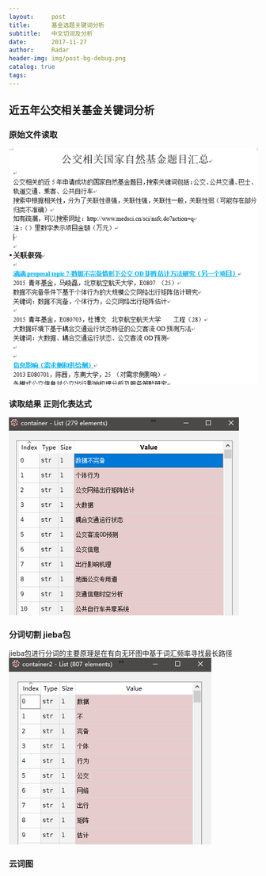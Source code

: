 ```yaml
---
layout:     post
title:      基金选题关键词分析
subtitle:   中文切词及分析
date:       2017-11-27
author:     Radar
header-img: img/post-bg-debug.png
catalog: true
tags:
---
```

## 近五年公交相关基金关键词分析
### 原始文件读取
![a1](/img/a1.png)
### 读取结果 正则化表达式
![a2](/img/a2.png)
### 分词切割 jieba包
jieba包进行分词的主要原理是在有向无环图中基于词汇频率寻找最长路径
![a3](/img/a3.png)
### 云词图
<html style="height: 100%">
   <head>
       <meta charset="utf-8">
   </head>
   <body style="height: 100%; margin: 0">
      <div id="container" style="width:750px;height:500px;"></div>
      <br>
      <script type="text/javascript" src="http://data-visual.cn/datav/src/js/echarts/echarts-3.8.4.min.js"></script>
      <script type="text/javascript" src="http://data-visual.cn/datav/src/js/echarts/extension/echarts-wordcloud.min.js"></script>
      <script type="text/javascript">
         var myChart = echarts.init(document.getElementById('container'));

            var option = {
                tooltip: {},
                series: [ {
                    type: 'wordCloud',
                    gridSize: 30,
                    sizeRange: [30, 125],
                    rotationRange: [0, 0],
                    shape: 'circle',
                    width: 600,
                    height: 400,
                    textStyle: {
                        normal: {
                            color: function () {
                                return 'rgb(' + [
                                    Math.round(Math.random() * 160),
                                    Math.round(Math.random() * 160),
                                    Math.round(Math.random() * 160)
                                ].join(',') + ')';
                            }
                        },
                        emphasis: {
                            shadowBlur: 10,
                            shadowColor: '#333'
                        }
                    },
                    data: [
                        {
                            name: '公交网络',
                            value: 12
                        },
                        {
                            name: '轨道交通',
                            value: 15
                        },
                        {
                            name: '协同',
                            value: 15
                        },
                        {
                            name: '出行',
                            value: 10
                        },
                        {
                            name: '调度',
                            value: 9
                        },
                        {
                            name: '大数据',
                            value: 4
                        },
                        {
                            name: '乘客',
                            value: 10
                        },
                        {
                            name: '模式',
                            value: 10
                        },
                        {
                            name: '动态',
                            value: 9
                        },
                        {
                            name: '优先',
                            value: 8
                        },
                        {
                            name: '时空',
                            value: 8
                        },
                        {
                            name: '耦合',
                            value: 6
                        },
                        {
                            name: '响应',
                            value: 5
                        },
                        {
                            name: '需求',
                            value: 5
                        },
                        {
                            name: '机理',
                            value: 4
                        },
                        {
                            name: '感知',
                            value: 4
                        },
                        {
                            name: '多模式公交',
                            value: 4
                        },
                        {
                            name: '通勤',
                            value: 3
                        },
                        {
                            name: '行为',
                            value: 8
                        },
						{
                            name: '客流',
                            value: 8
                        },
						{
                            name: '公交专用道',
                            value: 8
                        },
						{
                            name: '优化',
                            value: 11
                        },
						{
                            name: '数据',
                            value: 4
                        },
						{
                            name: '信息',
                            value: 4
                        },
												{
                            name: '动态调度',
                            value: 3
                        },
												{
                            name: '定价',
                            value: 3
                        },
												{
                            name: '可达性',
                            value: 3
                        },
												{
                            name: '公交站点',
                            value: 4
                        },
                    ]
                } ]
         };
         myChart.setOption(option);
       </script>
   </body>
</html>

### 关键词思考

- 轨道网络生长阶段”、“多维信息提供”、“地铁-公交系统协同优化” 

- “基于实时信息交互的多模式公交服务协同优化”

- 


